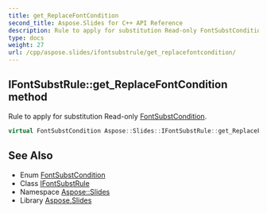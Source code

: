 ```yaml
---
title: get_ReplaceFontCondition
second_title: Aspose.Slides for C++ API Reference
description: Rule to apply for substitution Read-only FontSubstCondition.
type: docs
weight: 27
url: /cpp/aspose.slides/ifontsubstrule/get_replacefontcondition/
---
```

## IFontSubstRule::get_ReplaceFontCondition method


Rule to apply for substitution Read-only [FontSubstCondition](../../fontsubstcondition/).

```cpp
virtual FontSubstCondition Aspose::Slides::IFontSubstRule::get_ReplaceFontCondition()=0
```

## See Also

* Enum [FontSubstCondition](../../fontsubstcondition/)
* Class [IFontSubstRule](../)
* Namespace [Aspose::Slides](../../)
* Library [Aspose.Slides](../../../)
